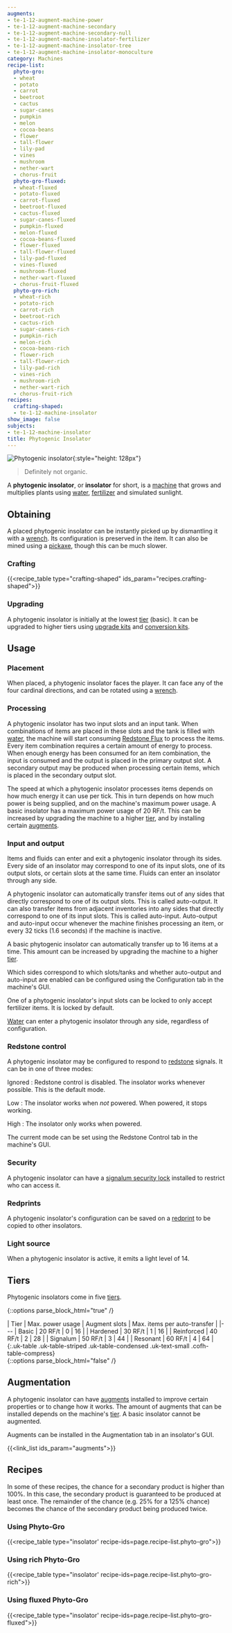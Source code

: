 ```yaml
---
augments:
- te-1-12-augment-machine-power
- te-1-12-augment-machine-secondary
- te-1-12-augment-machine-secondary-null
- te-1-12-augment-machine-insolator-fertilizer
- te-1-12-augment-machine-insolator-tree
- te-1-12-augment-machine-insolator-monoculture
category: Machines
recipe-list:
  phyto-gro:
  - wheat
  - potato
  - carrot
  - beetroot
  - cactus
  - sugar-canes
  - pumpkin
  - melon
  - cocoa-beans
  - flower
  - tall-flower
  - lily-pad
  - vines
  - mushroom
  - nether-wart
  - chorus-fruit
  phyto-gro-fluxed:
  - wheat-fluxed
  - potato-fluxed
  - carrot-fluxed
  - beetroot-fluxed
  - cactus-fluxed
  - sugar-canes-fluxed
  - pumpkin-fluxed
  - melon-fluxed
  - cocoa-beans-fluxed
  - flower-fluxed
  - tall-flower-fluxed
  - lily-pad-fluxed
  - vines-fluxed
  - mushroom-fluxed
  - nether-wart-fluxed
  - chorus-fruit-fluxed
  phyto-gro-rich:
  - wheat-rich
  - potato-rich
  - carrot-rich
  - beetroot-rich
  - cactus-rich
  - sugar-canes-rich
  - pumpkin-rich
  - melon-rich
  - cocoa-beans-rich
  - flower-rich
  - tall-flower-rich
  - lily-pad-rich
  - vines-rich
  - mushroom-rich
  - nether-wart-rich
  - chorus-fruit-rich
recipes:
  crafting-shaped:
  - te-1-12-machine-insolator
show_image: false
subjects:
- te-1-12-machine-insolator
title: Phytogenic Insolator
---
```


![Phytogenic insolator](/images/docs/1.12/thermal-expansion/phytogenic-insolator.png){:style="height: 128px"}

> Definitely not organic.


A **phytogenic insolator**, or **insolator** for short, is a
[machine](../machines/) that grows and multiplies plants using
[water](https://minecraft.gamepedia.com/Water), [fertilizer](../../thermal-foundation/phyto-gro/)
and simulated sunlight.


Obtaining
---------

A placed phytogenic insolator can be instantly picked up by dismantling it with
a [wrench](../../wrenches/). Its configuration is preserved in the item. It can
also be mined using a [pickaxe](https://minecraft.gamepedia.com/Pickaxe), though
this can be much slower.

### Crafting
{{<recipe_table type="crafting-shaped" ids_param="recipes.crafting-shaped">}}

### Upgrading
A phytogenic insolator is initially at the lowest [tier](#tiers) (basic). It can
be upgraded to higher tiers using [upgrade kits](../../thermal-foundation/upgrade-kits/) and
[conversion kits](../../thermal-foundation/conversion-kits/).


Usage
-----

### Placement
When placed, a phytogenic insolator faces the player. It can face any of the
four cardinal directions, and can be rotated using a [wrench](../../wrenches/).

### Processing
A phytogenic insolator has two input slots and an input tank. When combinations
of items are placed in these slots and the tank is filled with
[water](https://minecraft.gamepedia.com/Water), the machine will start consuming
[Redstone Flux](/docs/redstone-flux/) to process the items. Every item
combination requires a certain amount of energy to process. When enough energy
has been consumed for an item combination, the input is consumed and the output
is placed in the primary output slot. A secondary output may be produced when
processing certain items, which is placed in the secondary output slot.

The speed at which a phytogenic insolator processes items depends on how much
energy it can use per tick. This in turn depends on how much power is being
supplied, and on the machine's maximum power usage. A basic insolator has a
maximum power usage of 20 RF/t. This can be increased by upgrading the machine
to a higher [tier](#tiers), and by installing certain [augments](#augmentation).

### Input and output
Items and fluids can enter and exit a phytogenic insolator through its sides.
Every side of an insolator may correspond to one of its input slots, one of its
output slots, or certain slots at the same time. Fluids can enter an insolator
through any side.

A phytogenic insolator can automatically transfer items out of any sides that
directly correspond to one of its output slots. This is called auto-output. It
can also transfer items from adjacent inventories into any sides that directly
correspond to one of its input slots. This is called auto-input. Auto-output and
auto-input occur whenever the machine finishes processing an item, or every 32
ticks (1.6 seconds) if the machine is inactive.

A basic phytogenic insolator can automatically transfer up to 16 items at a
time. This amount can be increased by upgrading the machine to a higher
[tier](#tiers).

Which sides correspond to which slots/tanks and whether auto-output and
auto-input are enabled can be configured using the Configuration tab in the
machine's GUI.

One of a phytogenic insolator's input slots can be locked to only accept
fertilizer items. It is locked by default.

[Water](https://minecraft.gamepedia.com/Water) can enter a phytogenic insolator
through any side, regardless of configuration.

### Redstone control
A phytogenic insolator may be configured to respond to
[redstone](https://minecraft.gamepedia.com/Redstone) signals. It can be in one
of three modes:

Ignored
: Redstone control is disabled. The insolator works whenever possible. This is
the default mode.

Low
: The insolator works when *not* powered. When powered, it stops working.

High
: The insolator only works when powered.

The current mode can be set using the Redstone Control tab in the machine's GUI.

### Security
A phytogenic insolator can have a [signalum security
lock](../../thermal-foundation/signalum-security-lock/) installed to restrict who can access it.

### Redprints
A phytogenic insolator's configuration can be saved on a
[redprint](../../thermal-foundation/redprint/) to be copied to other insolators.

### Light source
When a phytogenic insolator is active, it emits a light level of 14.


Tiers
-----

Phytogenic insolators come in five [tiers](../../thermal-foundation/tiers/).

{::options parse_block_html="true" /}
<div class="uk-overflow-container">
| Tier | Max. power usage | Augment slots | Max. items per auto-transfer |
|---
| Basic | 20 RF/t | 0 | 16 |
| Hardened | 30 RF/t | 1 | 16 |
| Reinforced | 40 RF/t | 2 | 28 |
| Signalum | 50 RF/t | 3 | 44 |
| Resonant | 60 RF/t | 4 | 64 |
{:.uk-table .uk-table-striped .uk-table-condensed .uk-text-small .cofh-table-compress}
</div>
{::options parse_block_html="false" /}


Augmentation
------------

A phytogenic insolator can have [augments](../augments/) installed to improve
certain properties or to change how it works. The amount of augments that can be
installed depends on the machine's [tier](#tiers). A basic insolator cannot be
augmented.

Augments can be installed in the Augmentation tab in an insolator's GUI.

{{<link_list ids_param="augments">}}


Recipes
-------

In some of these recipes, the chance for a secondary product is higher than
100%. In this case, the secondary product is guaranteed to be produced at least
once. The remainder of the chance (e.g. 25% for a 125% chance) becomes the
chance of the secondary product being produced twice.

### Using Phyto-Gro
{{<recipe_table type="insolator' recipe-ids=page.recipe-list.phyto-gro">}}

### Using rich Phyto-Gro
{{<recipe_table type="insolator' recipe-ids=page.recipe-list.phyto-gro-rich">}}

### Using fluxed Phyto-Gro
{{<recipe_table type="insolator' recipe-ids=page.recipe-list.phyto-gro-fluxed">}}
